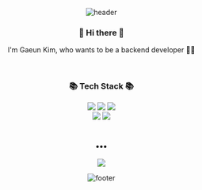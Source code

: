 <div align="center">
 
![header](https://capsule-render.vercel.app/api?type=slice&height=230&color=A3DCBE&text=welcome!&fontSize=100&fontColor=343a40&fontAlignY=40&animation=fadeIn&desc=gaeun's%20GitHub&descAlign=68&descAlignY=61&descSize=25)
</div>

<h3 align="center">
   👋 Hi there 👋
</h3>

<p align="center">
  I'm Gaeun Kim, who wants to be a backend developer 👩‍💻
</p>
<br>
<h3 align="center">
   📚 Tech Stack 📚 
</h3>

<div align="center">
  <img src="https://img.shields.io/badge/Java-007396??style=flat-square&logo=java&logoColor=white"/>
  <img src="https://img.shields.io/badge/Spring-6DB33F?style=flat-square&logo=Spring&logoColor=white"/>
  <img src="https://img.shields.io/badge/MyBatis-d40000??style=flat-square&logo=MyBatis&logoColor=white"/>
</div> 

<div align="center">  
  <img src="https://img.shields.io/badge/Oracle-d40000?style=flat-square&logo=oracle&logoColor=white"/>
  <img src="https://img.shields.io/badge/Apache Tomcat-F8DC75?style=flat-square&logo=ApacheTomcat&logoColor=black"/>
</div> 
<br>
<h3 align="center">
  •••
</h3>

<div align="center">
  <a href="mailto:kge3906@gmail.com">
    <img src="https://img.shields.io/badge/Gmail-EA4335?style=flat-square&logo=Gmail&logoColor=white&link=mailto:kge3906@gmail.com"/>
  </a>
</div> 

<div align="center">
  
![footer](https://capsule-render.vercel.app/api?section=footer&type=slice&color=A3DCBE&height=130)
</div>

